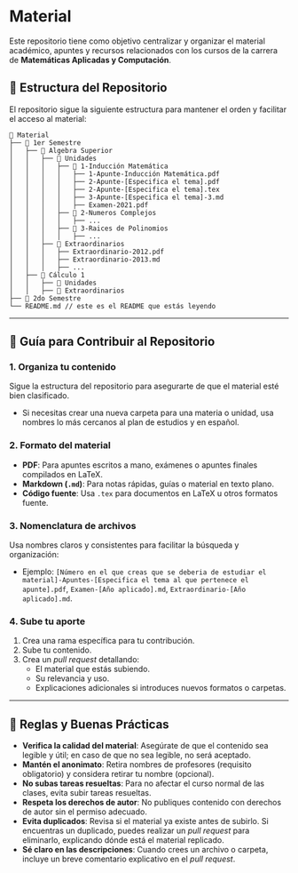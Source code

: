 # Material

Este repositorio tiene como objetivo centralizar y organizar el material académico, apuntes y recursos relacionados con los cursos de la carrera de **Matemáticas Aplicadas y Computación**.

## 📂 Estructura del Repositorio

El repositorio sigue la siguiente estructura para mantener el orden y facilitar el acceso al material:

```
📂 Material
├── 📂 1er Semestre
│   ├── 📂 Algebra Superior
│   │   ├── 📂 Unidades
│   │   │   ├── 📂 1-Inducción Matemática
│   │   │   │   ├── 1-Apunte-Inducción Matemática.pdf
│   │   │   │   ├── 2-Apunte-[Especifica el tema].pdf
│   │   │   │   ├── 2-Apunte-[Especifica el tema].tex
│   │   │   │   ├── 3-Apunte-[Especifica el tema]-3.md
│   │   │   │   ├── Examen-2021.pdf
│   │   │   ├── 📂 2-Numeros Complejos
│   │   │   │   ├── ...
│   │   │   ├── 📂 3-Raices de Polinomios
│   │   │   │   ├── ...
│   │   ├── 📂 Extraordinarios
│   │   │   ├── Extraordinario-2012.pdf
│   │   │   ├── Extraordinario-2013.md
│   │   │   ├── ...
│   ├── 📂 Cálculo 1
│   │   ├── 📂 Unidades
│   │   ├── 📂 Extraordinarios
├── 📂 2do Semestre
└── README.md // este es el README que estás leyendo
```

---

## 🚀 Guía para Contribuir al Repositorio

### 1. Organiza tu contenido
Sigue la estructura del repositorio para asegurarte de que el material esté bien clasificado. 
- Si necesitas crear una nueva carpeta para una materia o unidad, usa nombres lo más cercanos al plan de estudios y en español.

### 2. Formato del material
- **PDF**: Para apuntes escritos a mano, exámenes o apuntes finales compilados en LaTeX.
- **Markdown (`.md`)**: Para notas rápidas, guías o material en texto plano.
- **Código fuente**: Usa `.tex` para documentos en LaTeX u otros formatos fuente.

### 3. Nomenclatura de archivos
Usa nombres claros y consistentes para facilitar la búsqueda y organización:
- Ejemplo: `[Número en el que creas que se deberia de estudiar el material]-Apuntes-[Especifica el tema al que pertenece el apunte].pdf`, `Examen-[Año aplicado].md`, `Extraordinario-[Año aplicado].md`.

### 4. Sube tu aporte
1. Crea una rama específica para tu contribución.
2. Sube tu contenido.
3. Crea un _pull request_ detallando:
   - El material que estás subiendo.
   - Su relevancia y uso.
   - Explicaciones adicionales si introduces nuevos formatos o carpetas.

---

## 📜 Reglas y Buenas Prácticas

- **Verifica la calidad del material**: Asegúrate de que el contenido sea legible y útil; en caso de que no sea legible, no será aceptado.
- **Mantén el anonimato**: Retira nombres de profesores (requisito obligatorio) y considera retirar tu nombre (opcional).
- **No subas tareas resueltas**: Para no afectar el curso normal de las clases, evita subir tareas resueltas.
- **Respeta los derechos de autor**: No publiques contenido con derechos de autor sin el permiso adecuado.
- **Evita duplicados**: Revisa si el material ya existe antes de subirlo. Si encuentras un duplicado, puedes realizar un _pull request_ para eliminarlo, explicando dónde está el material replicado.
- **Sé claro en las descripciones**: Cuando crees un archivo o carpeta, incluye un breve comentario explicativo en el _pull request_.
